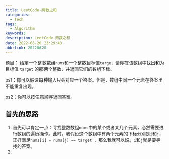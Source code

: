 ```yaml
---
title: LeetCode-两数之和
categories: 
  - Tech
tags: 
  - Algorithm
keywords: 
description: LeetCode-两数之和
date: 2022-06-20 23:29:43
abbrlink: 20220620
---
```


题目：
给定一个整数数组`nums`和一个整数目标值`targe`，请你在该数组中找出**和**为目标值 `target` 的那两个整数，并返回它们的数组下标。

ps1：你可以假设每种输入只会对应一个答案。但是，数组中同一个元素在答案里不能重复出现。

ps2：你可以按任意顺序返回答案。

## 首先的思路

1. 首先可以肯定一点：寻找整数数组`nums`中的某个或者某几个元素，必然需要进行数组的遍历操作。此时，我假设这个数组中有两个元素的下标分别是`i`和`j`，正好满足`nums[i] + nums[j] == target `，那么我就可以说，`i`和`j`就是要寻找的答案。
2. 

